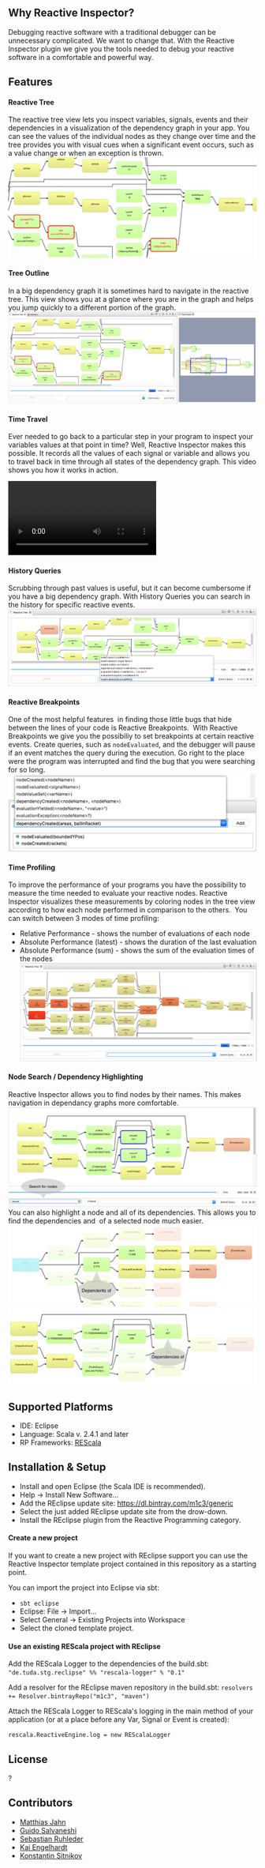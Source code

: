 ## Why Reactive Inspector?
Debugging reactive software with a traditional debugger can be unnecessary complicated. We want to change that. With the Reactive Inspector plugin we give you the tools needed to debug your reactive software in a comfortable and powerful way.

## Features
#### Reactive Tree
The reactive tree view lets you inspect variables, signals, events and their dependencies in a visualization of the dependency graph in your app. You can see the values of the individual nodes as they change over time and the tree provides you with visual cues when a significant event occurs, such as a value change or when an exception is thrown.
![Dependency Graph Visualization](images/dependency-graph.png)


#### Tree Outline
In a big dependency graph it is sometimes hard to navigate in the reactive tree. This view shows you at a glance where you are in the graph and helps you jump quickly to a different portion of the graph.
![Tree Outline](images/tree-outline.png)


#### Time Travel
Ever needed to go back to a particular step in your program to inspect your variables values at that point in time? Well, Reactive Inspector makes this possible. It records all the values of each signal or variable and allows you to travel back in time through all states of the dependency graph.
This video shows you how it works in action.

<video src=images/time-travel.mp4 controls> 
   Your browser does not implement html5 video. 
</video>

#### History Queries
Scrubbing through past values is useful, but it can become cumbersome if you have a big dependency graph. With History Queries you can search in the history for specific reactive events.
![History Queries](images/history-queries.png)

#### Reactive Breakpoints
One of the most helpful features  in finding those little bugs that hide between the lines of your code is Reactive Breakpoints.  With Reactive Breakpoints we give you the possibiliy to set breakpoints at certain reactive events. Create queries, such as ```nodeEvaluated```, and the debugger will pause if an event matches the query during the execution.
Go right to the place were the program was interrupted and find the bug that you were searching for so long.
![Reactive Breakpoints](images/reactive-breakpoints.png)

#### Time Profiling
To improve the performance of your programs you have the possibility to measure the time needed to evaluate your reactive nodes. Reactive Inspector visualizes these measurements by coloring nodes in the tree view according to how each node performed in comparison to the others.  You can switch between 3 modes of time profiling:

* Relative Performance - shows the number of evaluations of each node
* Absolute Performance (latest) - shows the duration of the last evaluation
* Absolute Performance (sum) - shows the sum of the evaluation times of the nodes
![Time Profiling](images/time-profiling.png)


#### Node Search / Dependency Highlighting
Reactive Inspector allows you to find nodes by their names. This makes navigation in dependancy graphs more comfortable.
![Node search](images/node-search.png)
You can also highlight a node and all of its dependencies. This allows you to find the dependencies and  of a selected node much easier.
![Highlight dependents of a node](images/highlight-dependencies-children.png)
![Highlight dependencies of a node](images/highlight-dependencies-ancestors.png)


## Supported Platforms
* IDE: Eclipse
* Language: Scala v. 2.4.1 and later
* RP Frameworks: [REScala](https://github.com/guidosalva/REScala)

## Installation & Setup
* Install and open Eclipse (the Scala IDE is recommended).
* Help -> Install New Software...
* Add the REclipse update site: https://dl.bintray.com/m1c3/generic
* Select the just added REclipse update site from the drow-down.
* Install the REclipse plugin from the Reactive Programming category.

#### Create a new project
If you want to create a new project with REclipse support you can use the Reactive Inspector template project contained in this repository as a starting point.

You can import the project into Eclipse via sbt:

* `sbt eclipse`
* Eclipse: File -> Import...
* Select General -> Existing Projects into Workspace
* Select the cloned template project.

#### Use an existing REScala project with REclipse

Add the REScala Logger to the dependencies of the build.sbt:
`"de.tuda.stg.reclipse" %% "rescala-logger" % "0.1"`

Add a resolver for the REclipse maven repository in the build.sbt:
`resolvers += Resolver.bintrayRepo("m1c3", "maven")`

Attach the REScala Logger to REScala's logging in the main method of your application (or at a place before any Var, Signal or Event is created):
```
rescala.ReactiveEngine.log = new REScalaLogger
```

## License
?

## Contributors
* [Matthias Jahn](https://github.com/m1c3)
* [Guido Salvaneshi](https://github.com/guidosalva)
* [Sebastian Ruhleder](https://github.com/ruhleder)
* [Kai Engelhardt](https://github.com/kaiengelhardt)
* [Konstantin Sitnikov](https://github.com/KonstantinSitnikov)